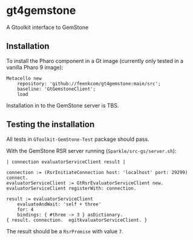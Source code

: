 # gt4gemstone
A Gtoolkit interface to GemStone

## Installation

To install the Pharo component in a Gt image (currently only tested in a vanilla Pharo 9 image):

```smalltalk
Metacello new
	repository: 'github://feenkcom/gt4gemstone:main/src';
	baseline: 'GtGemstoneClient';
	load
```

Installation in to the GemStone server is TBS.


## Testing the installation

All tests in `GToolkit-GemStone-Test` package should pass.

With the GemStone RSR server running (`Sparkle/src-gs/server.sh`):

```smalltalk
| connection evaluatorServiceClient result |

connection := (RsrInitiateConnection host: 'localhost' port: 29299) connect.
evaluatorServiceClient := GtRsrEvaluatorServiceClient new.
evaluatorServiceClient registerWith: connection.

result := evaluatorServiceClient 
	evaluateAndWait: 'self + three' 
	for: 4 
	bindings: { #three -> 3 } asDictionary.
{ result. connection.  egitkvaluatorServiceClient. }
```

The result should be a `RsrPromise` with value `7`.
